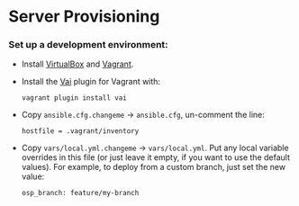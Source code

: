 # Server Provisioning

### Set up a development environment:

- Install [VirtualBox](https://www.virtualbox.org/wiki/Downloads) and [Vagrant](https://www.vagrantup.com/downloads.html).

- Install the [Vai](https://github.com/MatthewMi11er/vai) plugin for Vagrant with:

  `vagrant plugin install vai`

- Copy `ansible.cfg.changeme` -> `ansible.cfg`, un-comment the line:

  `hostfile = .vagrant/inventory`

- Copy `vars/local.yml.changeme` -> `vars/local.yml`. Put any local variable overrides in this file (or just leave it empty, if you want to use the default values). For example, to deploy from a custom branch, just set the new value:

  `osp_branch: feature/my-branch`
